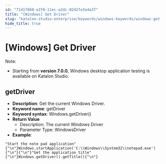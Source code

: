 ```yaml
---
id: "7141f860-e2f0-11ec-a2dc-0242fe3e4a3f"
title: "[Windows] Get Driver"
slug: "katalon-studio-enterprise/keywords/windows-keywords/windows-get-driver"
hide_title: true
---
```


# <a id="id_0" class="anchor_top_offset"/><a id="ariaid-title1" class="anchor_top_offset"/>[Windows] Get Driver

              
<div xmlns="http://www.w3.org/1999/xhtml" className="note note note_note" id="id_0__id"><span className="note__title">Note:</span> 
  <ul className="ul"><li className="li"><p className="p">Starting from <strong className="ph b">version 7.0.0</strong>, Windows desktop
        application testing is available on Katalon Studio.</p></li></ul>
</div>
      

## <a id="id_0__id_1" class="anchor_top_offset"/>getDriver

              
<ul xmlns="http://www.w3.org/1999/xhtml" className="ul"><li className="li">     <strong className="ph b">Description</strong>: Get the current Windows     Driver.</li><li className="li">     <strong className="ph b">Keyword name</strong>: getDriver</li><li className="li">     <strong className="ph b">Keyword syntax</strong>: Windows.getDriver()</li><li className="li">     <strong className="ph b">Return Value</strong>     <ul className="ul"><li className="li">Description: The current Windows Driver</li><li className="li">Parameter Type: WindowsDriver</li></ul>   </li><li className="li">     <strong className="ph b">Example</strong>:</li></ul> 
              
<pre xmlns="http://www.w3.org/1999/xhtml" className="pre codeblock"><code>"Start the note pad application"{"\n"}Windows.startApplication('C:\\Windows\\System32\\notepad.exe'){"\n"}{"\n"}"Get the application title"{"\n"}Windows.getDriver().getTitle(){"\n"}</code></pre> 
            
